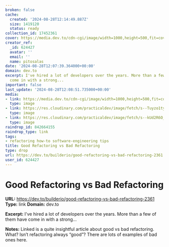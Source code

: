 ```yaml
---
broken: false
cache:
  created: '2024-08-28T12:14:49.887Z'
  size: 1419120
  status: ready
collection_id: 17452361
cover: https://media.dev.to/cdn-cgi/image/width=1000,height=500,fit=cover,gravity=auto,format=auto/https%3A%2F%2Fdev-to-uploads.s3.amazonaws.com%2Fuploads%2Farticles%2Fwt8tiwzfqj6eaznvd0u7.jpg
creator_ref:
  _id: 624427
  avatar: ''
  email: ''
  name: pitosalas
date: '2024-08-28T12:07:39.364000+00:00'
domain: dev.to
excerpt: I've hired a lot of developers over the years. More than a few of them have
  come in with a strong...
important: false
last_update: '2024-08-28T12:08:51.735000+00:00'
media:
- link: https://media.dev.to/cdn-cgi/image/width=1000,height=500,fit=cover,gravity=auto,format=auto/https%3A%2F%2Fdev-to-uploads.s3.amazonaws.com%2Fuploads%2Farticles%2Fwt8tiwzfqj6eaznvd0u7.jpg
  type: image
- link: https://res.cloudinary.com/practicaldev/image/fetch/s--Tuyzo1ty--/c_limit%2Cf_auto%2Cfl_progressive%2Cq_auto%2Cw_800/https://cdn.builder.io/api/v1/image/assets%252FYJIGb4i01jvw0SRdL5Bt%252Fe857bc9a29f8428a95d0b0233a6f3f8e%3Fwidth%3D800
  type: image
- link: https://res.cloudinary.com/practicaldev/image/fetch/s--kUd2R6O_--/c_limit%2Cf_auto%2Cfl_progressive%2Cq_auto%2Cw_800/https://cdn.builder.io/api/v1/image/assets%252FYJIGb4i01jvw0SRdL5Bt%252Fd9793fb2c0b14962b88ee123f35f11d6%3Fwidth%3D800
  type: image
raindrop_id: 842664155
raindrop_type: link
tags:
- refactoring how-to software-engineering tips
title: Good Refactoring vs Bad Refactoring
type: drop
url: https://dev.to/builderio/good-refactoring-vs-bad-refactoring-2361
user_id: 624427
---
```


# Good Refactoring vs Bad Refactoring

**URL:** https://dev.to/builderio/good-refactoring-vs-bad-refactoring-2361
**Type:** link
**Domain:** dev.to

**Excerpt:** I've hired a lot of developers over the years. More than a few of them have come in with a strong...

**Notes:**
Linked is a quite insightful article about good vs bad refactoring. What? Isn’t refactoring always “good”? There are lots of examples of bad ones here. 
